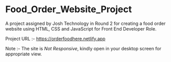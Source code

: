 # Food_Order_Website_Project
 A project assigned by Josh Technology in Round 2 for creating a food order website using HTML, CSS and JavaScript for Front End Developer Role.
 
 
 Project URL :- https://orderfoodhere.netlify.app
 
 Note :- The site is *Not Responsive*, kindly open in your desktop screen for appropriate view.
